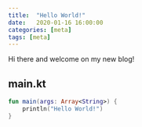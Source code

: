 ```yaml
---
title:  "Hello World!"
date:   2020-01-16 16:00:00
categories: [meta]
tags: [meta]
---
```


Hi there and welcome on my new blog!

## main.kt
```kotlin
fun main(args: Array<String>) {
    println("Hello World!")
}
```
